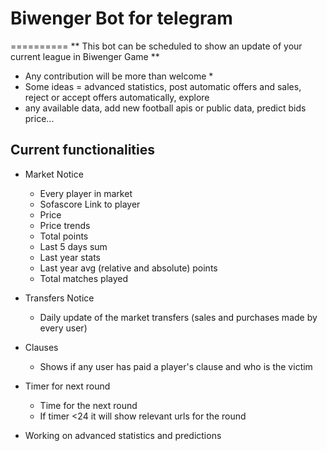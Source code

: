 # Biwenger Bot for telegram
==========
** This bot can be scheduled to show an update of your current league in Biwenger Game **
* Any contribution will be more than welcome *
* Some ideas = advanced statistics, post automatic offers and sales, reject or accept offers automatically, explore 
* any available data, add new football apis or public data, predict bids price...
## Current functionalities

* Market Notice
  * Every player in market
  * Sofascore Link to player
  * Price
  * Price trends
  * Total points
  * Last 5 days sum
  * Last year stats
  * Last year avg (relative and absolute) points
  * Total matches played

* Transfers Notice
  * Daily update of the market transfers (sales and purchases made by every user)
* Clauses
  * Shows if any user has paid a player's clause and who is the victim
* Timer for next round
  * Time for the next round
  * If timer <24 it will show relevant urls for the round
* Working on advanced statistics and predictions
